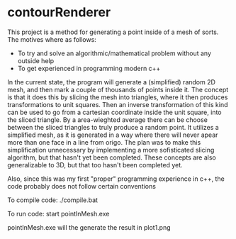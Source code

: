 # contourRenderer

This project is a method for generating a point inside of a mesh of sorts. The motives where as follows:
* To try and solve an algorithmic/mathematical problem without any outside help
* To get experienced in programming modern c++

In the current state, the program will generate a (simplified) random 2D mesh, and then mark a couple of thousands of points inside it. The concept is that it does this by slicing the mesh into triangles, where it then produces transformations to unit squares. Then an inverse transformation of this kind can be used to go from a cartesian coordinate inside the unit square, into the sliced triangle. By a area-wieghted average there can be choose between the sliced triangles to truly produce a random point. It utilizes a simplified mesh, as it is generated in a way where there will never apear more than one face in a line from origo. The plan was to make this simplification unnecessary by implementing a more sofisticated slicing algorithm, but that hasn't yet been completed. These concepts are also generalizable to 3D, but that too hasn't been completed yet.

Also, since this was my first "proper" programming experience in c++, the code probably does not follow certain conventions

To compile code:
./compile.bat

To run code:
start pointInMesh.exe

pointInMesh.exe will the generate the result in plot1.png